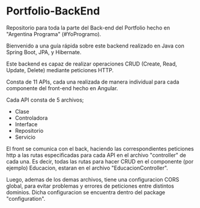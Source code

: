 # Portfolio-BackEnd
Repositorio para toda la parte del Back-end del Portfolio hecho en "Argentina Programa" (#YoProgramo).

Bienvenido a una guía rápida sobre este backend realizado en Java con Spring Boot, JPA, y Hibernate.

Este backend es capaz de realizar operaciones CRUD (Create, Read, Update, Delete) mediante peticiones HTTP.

Consta de 11 APIs, cada una realizada de manera individual para cada componente del front-end hecho en Angular.

Cada API consta de 5 archivos;
 - Clase
 - Controladora
 - Interface
 - Repositorio
 - Servicio

El front se comunica con el back, haciendo las correspondientes peticiones http a las rutas especificadas para cada API en el archivo "controller" de cada una. Es decir, 
todas las rutas para hacer CRUD en el componente (por ejemplo) Educacion, estaran en el archivo "EducacionController".

Luego, ademas de los demas archivos, tiene una configuracion CORS global, para evitar problemas y errores de peticiones entre distintos dominios.
Dicha configuracion se encuentra dentro del package "configuration".
